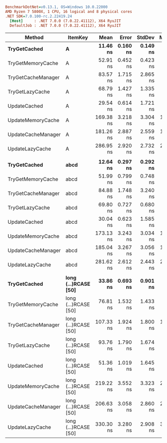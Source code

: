 ``` ini

BenchmarkDotNet=v0.13.1, OS=Windows 10.0.22000
AMD Ryzen 7 5800X, 1 CPU, 16 logical and 8 physical cores
.NET SDK=7.0.100-rc.2.22419.24
  [Host]     : .NET 7.0.0 (7.0.22.41112), X64 RyuJIT
  DefaultJob : .NET 7.0.0 (7.0.22.41112), X64 RyuJIT


```
|             Method |              ItemKey |      Mean |    Error |   StdDev |    Median | Ratio | RatioSD |  Gen 0 | Allocated |
|------------------- |--------------------- |----------:|---------:|---------:|----------:|------:|--------:|-------:|----------:|
|       **TryGetCached** |                    **A** |  **11.46 ns** | **0.160 ns** | **0.149 ns** |  **11.40 ns** |  **1.00** |    **0.00** |      **-** |         **-** |
|  TryGetMemoryCache |                    A |  52.91 ns | 0.452 ns | 0.423 ns |  52.89 ns |  4.62 |    0.05 |      - |         - |
| TryGetCacheManager |                    A |  83.57 ns | 1.715 ns | 2.865 ns |  81.57 ns |  7.33 |    0.28 |      - |         - |
|    TryGetLazyCache |                    A |  68.79 ns | 1.427 ns | 1.335 ns |  67.96 ns |  6.00 |    0.15 |      - |         - |
|       UpdateCached |                    A |  29.54 ns | 0.614 ns | 1.721 ns |  29.46 ns |  2.56 |    0.17 | 0.0001 |      40 B |
|  UpdateMemoryCache |                    A | 169.38 ns | 3.218 ns | 3.304 ns | 170.16 ns | 14.78 |    0.33 | 0.0007 |     224 B |
| UpdateCacheManager |                    A | 181.26 ns | 2.887 ns | 2.559 ns | 181.15 ns | 15.80 |    0.21 | 0.0005 |     160 B |
|    UpdateLazyCache |                    A | 286.95 ns | 2.920 ns | 2.732 ns | 286.80 ns | 25.04 |    0.41 | 0.0014 |     480 B |
|                    |                      |           |          |          |           |       |         |        |           |
|       **TryGetCached** |                 **abcd** |  **12.64 ns** | **0.297 ns** | **0.292 ns** |  **12.53 ns** |  **1.00** |    **0.00** |      **-** |         **-** |
|  TryGetMemoryCache |                 abcd |  51.99 ns | 0.799 ns | 0.748 ns |  52.52 ns |  4.11 |    0.07 |      - |         - |
| TryGetCacheManager |                 abcd |  84.88 ns | 1.748 ns | 3.240 ns |  82.85 ns |  6.71 |    0.27 |      - |         - |
|    TryGetLazyCache |                 abcd |  69.80 ns | 0.727 ns | 0.680 ns |  69.40 ns |  5.51 |    0.15 |      - |         - |
|       UpdateCached |                 abcd |  30.04 ns | 0.623 ns | 1.585 ns |  29.96 ns |  2.37 |    0.14 | 0.0001 |      40 B |
|  UpdateMemoryCache |                 abcd | 173.13 ns | 3.243 ns | 3.034 ns | 172.79 ns | 13.68 |    0.44 | 0.0007 |     224 B |
| UpdateCacheManager |                 abcd | 185.04 ns | 3.267 ns | 3.056 ns | 185.22 ns | 14.62 |    0.38 | 0.0005 |     160 B |
|    UpdateLazyCache |                 abcd | 281.62 ns | 2.612 ns | 2.443 ns | 281.37 ns | 22.25 |    0.49 | 0.0014 |     480 B |
|                    |                      |           |          |          |           |       |         |        |           |
|       **TryGetCached** | **long (...)RCASE [50]** |  **33.86 ns** | **0.693 ns** | **0.901 ns** |  **33.40 ns** |  **1.00** |    **0.00** |      **-** |         **-** |
|  TryGetMemoryCache | long (...)RCASE [50] |  76.81 ns | 1.532 ns | 1.433 ns |  77.91 ns |  2.26 |    0.07 |      - |         - |
| TryGetCacheManager | long (...)RCASE [50] | 107.33 ns | 1.924 ns | 1.800 ns | 106.67 ns |  3.16 |    0.13 |      - |         - |
|    TryGetLazyCache | long (...)RCASE [50] |  93.76 ns | 1.790 ns | 1.674 ns |  92.76 ns |  2.76 |    0.11 |      - |         - |
|       UpdateCached | long (...)RCASE [50] |  51.36 ns | 1.019 ns | 1.645 ns |  51.27 ns |  1.52 |    0.06 | 0.0001 |      40 B |
|  UpdateMemoryCache | long (...)RCASE [50] | 219.22 ns | 3.552 ns | 3.323 ns | 219.38 ns |  6.46 |    0.22 | 0.0007 |     224 B |
| UpdateCacheManager | long (...)RCASE [50] | 206.63 ns | 3.058 ns | 2.860 ns | 207.85 ns |  6.09 |    0.21 | 0.0005 |     160 B |
|    UpdateLazyCache | long (...)RCASE [50] | 330.30 ns | 3.280 ns | 2.908 ns | 330.20 ns |  9.75 |    0.29 | 0.0014 |     480 B |
